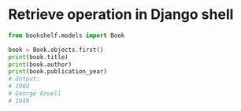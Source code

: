 # Retrieve operation in Django shell

```python
from bookshelf.models import Book

book = Book.objects.first()
print(book.title)
print(book.author)
print(book.publication_year)
# Output:
# 1984
# George Orwell
# 1949
